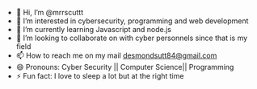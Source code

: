 - 👋 Hi, I’m @mrrscuttt
- 👀 I’m interested in cybersecurity, programming and web development 
- 🌱 I’m currently learning Javascript and node.js 
- 💞️ I’m looking to collaborate on with cyber personnels since that is my field
- 📫 How to reach me on  my mail desmondsutt84@gmail.com 
- 😄 Pronouns: Cyber Security || Computer Science|| Programming
- ⚡ Fun fact: I love to sleep a lot but at the right time

<!---
mrrscuttt/mrrscuttt is a ✨ special ✨ repository because its `README.md` (this file) appears on your GitHub profile.
You can click the Preview link to take a look at your changes.
--->

